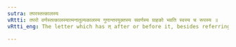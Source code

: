 ```yaml
---
sutra: तपरस्तत्कालस्य
vRtti: तपरो वर्णस्तत्कालस्यात्मनातुल्यकालस्य गुणान्तरयुक्तस्य सवर्णस्य ग्राहको भवति स्वस्य च रूपस्य ॥
vRtti_eng: The letter which has त् after or before it, besides referring to its own form, refers to those homogeneous letters which have the same prosodial length or time.

---
```

